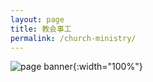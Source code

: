 ```yaml
---
layout: page
title: 教会事工
permalink: /church-ministry/
---
```

![page banner](/assets/images/MCMC团队开幕.jpg){:width="100%"}